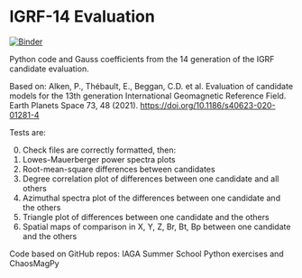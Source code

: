 # IGRF-14 Evaluation

[![Binder](https://mybinder.org/badge_logo.svg)](https://mybinder.org/v2/gh/IAGA-VMOD/IGRF14eval/main)

Python code and Gauss coefficients from the 14 generation of the IGRF candidate evaluation.

Based on:
Alken, P., Thébault, E., Beggan, C.D. et al. Evaluation of candidate models for the 13th generation 
International Geomagnetic Reference Field. Earth Planets Space 73, 48 (2021). 
https://doi.org/10.1186/s40623-020-01281-4

Tests are:

0) Check files are correctly formatted, then:
1) Lowes-Mauerberger power spectra plots 
2) Root-mean-square differences between candidates  
3) Degree correlation plot of differences between one candidate and all others
4) Azimuthal spectra plot of the differences between one candidate and the others
5) Triangle plot of differences between one candidate and the others
6) Spatial maps of comparison in X, Y, Z, Br, Bt, Bp between one candidate and the others

Code based on GitHub repos: IAGA Summer School Python exercises and ChaosMagPy 
